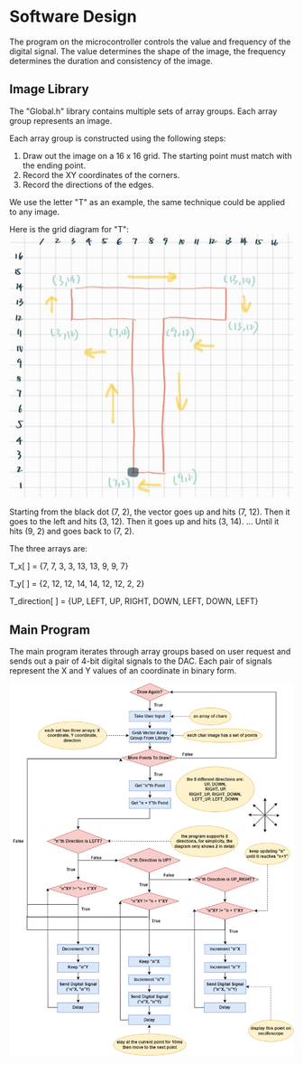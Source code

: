 # Software Design

The program on the microcontroller controls the value and frequency of the digital signal. The value determines the shape of the image, the frequency determines the duration and consistency of the image.

## Image Library

The "Global.h" library contains multiple sets of array groups. Each array group represents an image.

Each array group is constructed using the following steps:
1. Draw out the image on a 16 x 16 grid. The starting point must match with the ending point.
2. Record the XY coordinates of the corners.
3. Record the directions of the edges.

We use the letter "T" as an example, the same technique could be applied to any image.

Here is the grid diagram for "T":
![T](https://github.com/PaggieZ/EE-Emerge-2023-OscilloscopeFun/blob/main/pictures/T.png?raw=true)

Starting from the black dot (7, 2), the vector goes up and hits (7, 12). Then it goes to the left and hits (3, 12). Then it goes up and hits (3, 14). ... Until it hits (9, 2) and goes back to (7, 2). 

The three arrays are:

T_x[ ] = {7, 7, 3, 3, 13, 13, 9, 9, 7}

T_y[ ] = {2, 12, 12, 14, 14, 12, 12, 2, 2}

T_direction[ ] = {UP, LEFT, UP, RIGHT, DOWN, LEFT, DOWN, LEFT}

## Main Program

The main program iterates through array groups based on user request and sends out a pair of 4-bit digital signals to the DAC. Each pair of signals represent the X and Y values of an coordinate in binary form.

![flowchart](https://github.com/PaggieZ/EE-Emerge-2023-OscilloscopeFun/blob/main/pictures/flowchart.png?raw=true)
